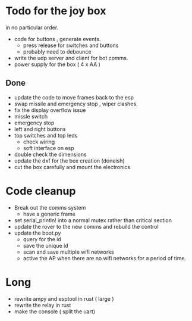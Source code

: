 # Todo for the joy box

in no particular order.

- code for buttons , generate events.
  - press release for switches and buttons
  - probably need to debounce
- write the udp server and client for bot comms.
- power supply for the box ( 4 x AA )

## Done
- update the code to move frames back to the esp
- swap missile and emergency stop , wiper clashes.
- fix the display overflow issue
- missle switch
- emergency stop 
- left and right buttons
- top switches and top leds
  - check wiring
  - soft interface on esp
- double check the dimensions 
- update the dxf for the box creation (doneish)
- cut the box carefully and mount the electronics 


# Code cleanup
- Break out the comms system
  - have a generic frame
- set serial_println! into a normal mutex rather than critical section
- update the rover to the new comms and rebuild the control
- update the boot.py
  - query for the id
  - save the unique id 
  - scan and save multiple wifi networks
  - active the AP when there are no wifi networks for a period of time.

 
# Long
- rewrite ampy and esptool in rust ( large ) 
- rewrite the relay in rust
- make the console ( split the uart)